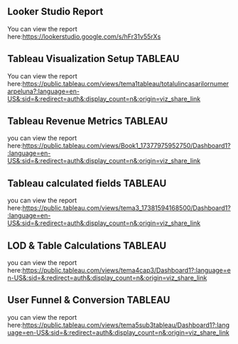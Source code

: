## Looker Studio Report  
You can view the report here:https://lookerstudio.google.com/s/hFr31v55rXs
## Tableau Visualization Setup TABLEAU
You can view the report here:https://public.tableau.com/views/tema1tableau/totalulincasarilornumerarpeluna?:language=en-US&:sid=&:redirect=auth&:display_count=n&:origin=viz_share_link

## Tableau Revenue Metrics TABLEAU
you can view the report here:https://public.tableau.com/views/Book1_17377975952750/Dashboard1?:language=en-US&:sid=&:redirect=auth&:display_count=n&:origin=viz_share_link

## Tableau calculated fields TABLEAU
you can view the report here:https://public.tableau.com/views/tema3_17381594168500/Dashboard1?:language=en-US&:sid=&:redirect=auth&:display_count=n&:origin=viz_share_link

## LOD & Table Calculations TABLEAU
you can view the report here:https://public.tableau.com/views/tema4cap3/Dashboard1?:language=en-US&:sid=&:redirect=auth&:display_count=n&:origin=viz_share_link

## User Funnel & Conversion TABLEAU
you can view the report here:https://public.tableau.com/views/tema5sub3tableau/Dashboard1?:language=en-US&:sid=&:redirect=auth&:display_count=n&:origin=viz_share_link

